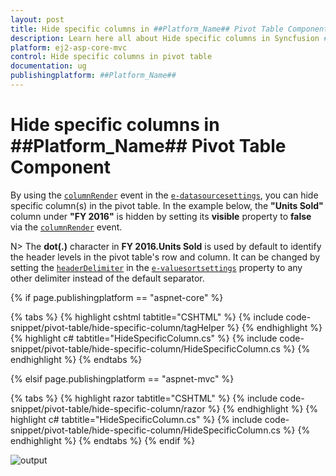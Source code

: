 ```yaml
---
layout: post
title: Hide specific columns in ##Platform_Name## Pivot Table Component
description: Learn here all about Hide specific columns in Syncfusion ##Platform_Name## Pivot Table component of Syncfusion Essential JS 2 and more.
platform: ej2-asp-core-mvc
control: Hide specific columns in pivot table 
documentation: ug
publishingplatform: ##Platform_Name##
---
```


# Hide specific columns in ##Platform_Name## Pivot Table Component

By using the [`columnRender`](https://help.syncfusion.com/cr/aspnetcore-js2/Syncfusion.EJ2.PivotView.PivotViewGridSettings.html#Syncfusion_EJ2_PivotView_PivotViewGridSettings_ColumnRender) event in the [`e-datasourcesettings`](https://help.syncfusion.com/cr/aspnetcore-js2/Syncfusion.EJ2.PivotView.PivotViewDataSourceSettings.html), you can hide specific column(s) in the pivot table. In the example below, the **"Units Sold"** column under **"FY 2016"** is hidden by setting its **visible** property to **false** via the [`columnRender`](https://help.syncfusion.com/cr/aspnetcore-js2/Syncfusion.EJ2.PivotView.PivotViewGridSettings.html#Syncfusion_EJ2_PivotView_PivotViewGridSettings_ColumnRender) event.

N> The **dot(.)** character in **FY 2016.Units Sold** is used by default to identify the header levels in the pivot table's row and column. It can be changed by setting the [`headerDelimiter`](https://help.syncfusion.com/cr/aspnetcore-js2/Syncfusion.EJ2.PivotView.PivotViewValueSortSettings.html#Syncfusion_EJ2_PivotView_PivotViewValueSortSettings_HeaderDelimiter) in the [`e-valuesortsettings`](https://help.syncfusion.com/cr/aspnetcore-js2/Syncfusion.EJ2.PivotView.PivotViewValueSortSettings.html) property to any other delimiter instead of the default separator.

{% if page.publishingplatform == "aspnet-core" %}

{% tabs %}
{% highlight cshtml tabtitle="CSHTML" %}
{% include code-snippet/pivot-table/hide-specific-column/tagHelper %}
{% endhighlight %}
{% highlight c# tabtitle="HideSpecificColumn.cs" %}
{% include code-snippet/pivot-table/hide-specific-column/HideSpecificColumn.cs %}
{% endhighlight %}
{% endtabs %}

{% elsif page.publishingplatform == "aspnet-mvc" %}

{% tabs %}
{% highlight razor tabtitle="CSHTML" %}
{% include code-snippet/pivot-table/hide-specific-column/razor %}
{% endhighlight %}
{% highlight c# tabtitle="HideSpecificColumn.cs" %}
{% include code-snippet/pivot-table/hide-specific-column/HideSpecificColumn.cs %}
{% endhighlight %}
{% endtabs %}
{% endif %}

![output](../images/hide-specific-column.png)